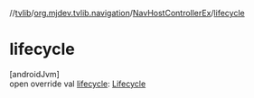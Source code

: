 //[tvlib](../../../index.md)/[org.mjdev.tvlib.navigation](../index.md)/[NavHostControllerEx](index.md)/[lifecycle](lifecycle.md)

# lifecycle

[androidJvm]\
open override val [lifecycle](lifecycle.md): [Lifecycle](https://developer.android.com/reference/kotlin/androidx/lifecycle/Lifecycle.html)
